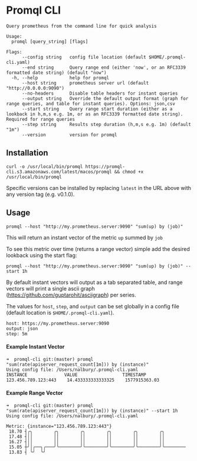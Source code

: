 # Promql CLI
```
Query prometheus from the command line for quick analysis

Usage:
  promql [query_string] [flags]

Flags:
      --config string   config file location (default $HOME/.promql-cli.yaml)
      --end string      Query range end (either 'now', or an RFC3339 formatted date string) (default "now")
  -h, --help            help for promql
      --host string     prometheus server url (default "http://0.0.0.0:9090")
      --no-headers      Disable table headers for instant queries
      --output string   Override the default output format (graph for range queries, and table for instant queries). Options: json,csv
      --start string    Query range start duration (either as a lookback in h,m,s e.g. 1m, or as an RFC3339 formatted date string). Required for range queries
      --step string     Results step duration (h,m,s e.g. 1m) (default "1m")
      --version         version for promql
```

## Installation
```
curl -o /usr/local/bin/promql https://promql-cli.s3.amazonaws.com/latest/macos/promql && chmod +x /usr/local/bin/promql
```

Specific versions can be installed by replacing `latest` in the URL above with any version tag (e.g. v0.1.0).

## Usage
```
promql --host "http://my.prometheus.server:9090" "sum(up) by (job)"
```

This will return an instant vector of the metric `up` summed by `job`

To see this metric over time (returns a range vector) simple add the desired lookback using the start flag:
```
promql --host "http://my.prometheus.server:9090" "sum(up) by (job)" --start 1h
```

By default instant vectors will output as a tab separated table, and range vectors will print a single ascii graph (https://github.com/guptarohit/asciigraph) per series.

The values for `host`, `step`, and `output` can be set globally in a config file (default location is `$HOME/.promql-cli.yaml`). 
```
host: https://my.prometheus.server:9090
output: json
step: 5m
```

#### Example Instant Vector
```
➜  promql-cli git:(master) promql "sum(rate(apiserver_request_count[1m])) by (instance)"                                                                            
Using config file: /Users/nalbury/.promql-cli.yaml
INSTANCE              VALUE                 TIMESTAMP
123.456.789.123:443    14.433333333333325    1577915363.03
```

#### Example Range Vector
```
➜  promql-cli git:(master) promql "sum(rate(apiserver_request_count[1m])) by (instance)" --start 1h                                                                 
Using config file: /Users/nalbury/.promql-cli.yaml

Metric: {instance="123.456.789.123:443"}
 18.70 ┤╭╮        ╭╮        ╭╮        ╭╮        ╭╮        ╭╮         
 17.48 ┤││        ││        ││        ││        ││        ││         
 16.27 ┤││        ││        ││        ││        ││        ││         
 15.05 ┼╯│╭──╮╭───╯╰────────╯╰────────╯╰────────╯╰────────╯╰──────── 
 13.83 ┤ ╰╯  ╰╯                                                      

```
